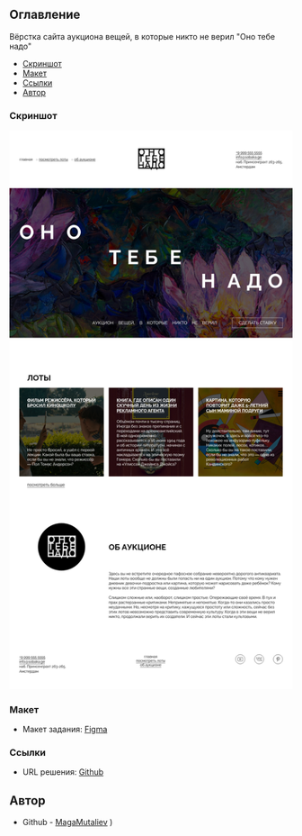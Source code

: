 ## Оглавление

Вёрстка сайта аукциона вещей, в которые никто не верил "Оно тебе надо"

- [Скриншот](#скриншот)
- [Макет](#макет)
- [Ссылки](#ссылки)
- [Автор](#автор)

### Скриншот

![](./images/screenshot.png)

### Макет

- Макет задания: [Figma](https://www.figma.com/file/j0GR1cSFoZbUnNWNvpDapI)

### Ссылки

- URL решения: [Github](https://github.com/mutaliev2008/ono-tebe-nado)

## Автор

- Github - [MagaMutaliev](https://github.com/mutaliev2008)
)
